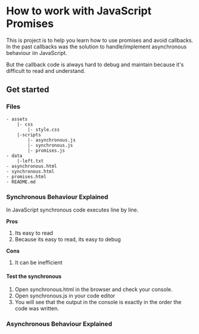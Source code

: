 # How to work with JavaScript Promises

This is project is to help you learn how to use promises and avoid callbacks.
In the past callbacks was the solution to handle/implement asynchronous behaviour iin JavaScript.

But the callback code is always hard to debug and maintain because it's difficult to read and understand.

## Get started

### Files

    - assets
        |- css
            |- style.css
        |-scripts
            |- asynchronous.js
            |- synchronous.js
            |- promises.js
    - data
        |-left.txt
    - asynchronous.html
    - synchronous.html
    - promises.html
    - README.md

### Synchronous Behaviour Explained

In JavaScript synchronous code executes line by line.

**Pros**

1. Its easy to read
2. Because its easy to read, its easy to debug

**Cons**

1. It can be inefficient

#### Test the synchronous

1. Open synchronous.html in the browser and check your console.
2. Open synchronous.js in your code editor
3. You will see that the output in the console is exactly in the order the code was written.

### Asynchronous Behaviour Explained

